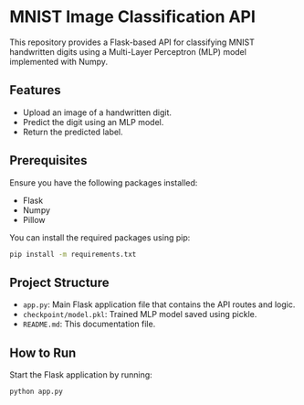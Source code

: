 # MNIST Image Classification API

This repository provides a Flask-based API for classifying MNIST handwritten digits using a Multi-Layer Perceptron (MLP) model implemented with Numpy.

## Features

- Upload an image of a handwritten digit.
- Predict the digit using an MLP model.
- Return the predicted label.

## Prerequisites

Ensure you have the following packages installed:

- Flask
- Numpy
- Pillow

You can install the required packages using pip:

```bash
pip install -m requirements.txt
```
## Project Structure

- `app.py`: Main Flask application file that contains the API routes and logic.
- `checkpoint/model.pkl`: Trained MLP model saved using pickle.
- `README.md`: This documentation file.

## How to Run
Start the Flask application by running:
```bash
python app.py
```